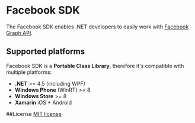 Facebook SDK
==========

The Facebook SDK enables .NET developers to easily work with [Facebook Graph API](https://developers.facebook.com/docs/graph-api).

## Supported platforms
Facebook SDK is a **Portable Class Library**, therefore it's compatible with multiple platforms:
- **.NET** >= 4.5 (including WPF)
- **Windows Phone** (WinRT) >= 8
- **Windows Store** >= 8
- **Xamarin** iOS + Android

##License
[MIT license](http://anwarjaved.mit-license.org/)
